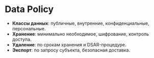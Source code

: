 # Data Policy

- **Классы данных**: публичные, внутренние, конфиденциальные, персональные.
- **Хранение**: минимально необходимое, шифрование, контроль доступа.
- **Удаление**: по срокам хранения и DSAR-процедуре.
- **Экспорт**: по запросу субъекта, безопасная доставка.

